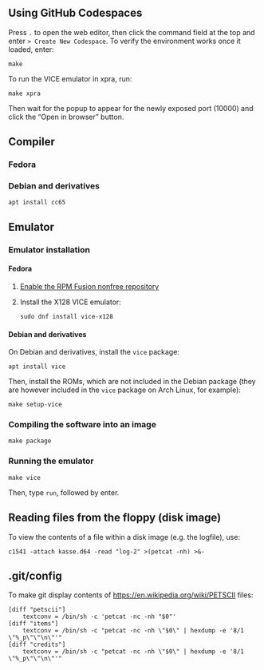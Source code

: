 ## Using GitHub Codespaces

Press `.` to open the web editor, then click the command field at the top and
enter `> Create New Codespace`. To verify the environment works once it loaded, enter:

```
make
```

To run the VICE emulator in xpra, run:

```
make xpra
```

Then wait for the popup to appear for the newly exposed port (10000) and click
the “Open in browser” button.

## Compiler

### Fedora

### Debian and derivatives

```
apt install cc65
```

## Emulator

### Emulator installation

#### Fedora

1. [Enable the RPM Fusion nonfree repository](https://docs.fedoraproject.org/en-US/quick-docs/rpmfusion-setup/)
2. Install the X128 VICE emulator:

   ```
   sudo dnf install vice-x128
   ```

#### Debian and derivatives

On Debian and derivatives, install the `vice` package:

```
apt install vice
```

Then, install the ROMs, which are not included in the Debian package (they are
however included in the `vice` package on Arch Linux, for example):

```
make setup-vice
```

### Compiling the software into an image

```
make package
```

### Running the emulator

```
make vice
```

Then, type `run`, followed by enter.

## Reading files from the floppy (disk image)

To view the contents of a file within a disk image (e.g. the logfile), use:

```
c1541 -attach kasse.d64 -read "log-2" >(petcat -nh) >&-
```

## .git/config

To make git display contents of https://en.wikipedia.org/wiki/PETSCII files:

```
[diff "petscii"]
	textconv = /bin/sh -c 'petcat -nc -nh "$0"'
[diff "items"]
	textconv = /bin/sh -c "petcat -nc -nh \"$0\" | hexdump -e '8/1 \"%_p\"\"\n\"'"
[diff "credits"]
	textconv = /bin/sh -c "petcat -nc -nh \"$0\" | hexdump -e '8/1 \"%_p\"\"\n\"'"
```
